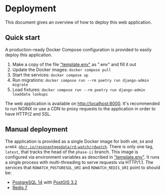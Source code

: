 # Deployment

This document gives an overview of how to deploy this web application.

## Quick start

A production-ready Docker Compose configuration is provided to easily deploy this application.

1. Make a copy of the file ["template.env"](https://github.com/ResonantGeoData/RD-WATCH/blob/phase-ii/template.env) as ".env" and fill it out
2. Update the Docker images: `docker compose pull`
3. Start the services: `docker compose up`
4. Run migrations: `docker compose run --rm poetry run django-admin migrate`
5. Load fixtures: `docker compose run --rm poetry run django-admin loaddata lookups`

The web application is available on [http://localhost:8000](http://localhost:8000). It's recommended to run NGINX or use a CDN to proxy requests to the application in order to have HTTP/2 and SSL.

## Manual deployment

The application is provided as a single Docker image for both `x86_64` and `arm64`: [`ghcr.io/resonantgeodata/rd-watch/rdwatch`](https://github.com/resonantgeodata/RD-WATCH/pkgs/container/rd-watch%2Frdwatch). There is only one tag, `latest`, that tracks the head of the `phase-ii` branch. This image is configured via environment variables as described in ["template.env"](https://github.com/ResonantGeoData/RD-WATCH/blob/phase-ii/template.env). It runs a single process with multi-threading to serve requests via HTTP/1.1. The services that `RDWATCH_POSTGRESQL_URI` and `RDWATCH_REDIS_URI` point to should be:

- [PostgreSQL 14](https://www.postgresql.org/docs/14/index.html) with [PostGIS 3.2](http://www.postgis.net/documentation/)
- [Redis 7](https://redis.io/docs/)
